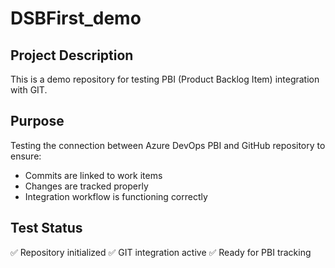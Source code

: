 # DSBFirst_demo

## Project Description
This is a demo repository for testing PBI (Product Backlog Item) integration with GIT.

## Purpose
Testing the connection between Azure DevOps PBI and GitHub repository to ensure:
- Commits are linked to work items
- Changes are tracked properly
- Integration workflow is functioning correctly

## Test Status
✅ Repository initialized
✅ GIT integration active
✅ Ready for PBI tracking